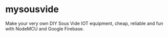 # mysousvide
Make your very own DIY Sous Vide IOT equipment, cheap, reliable and fun with NodeMCU and Google Firebase.
